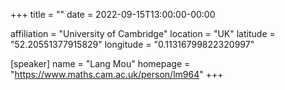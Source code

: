 +++
title = ""
date = 2022-09-15T13:00:00-00:00

affiliation = "University of Cambridge"
location = "UK"
latitude = "52.20551377915829"
longitude = "0.11316799822320997"

[speaker]
  name = "Lang Mou"
  homepage = "https://www.maths.cam.ac.uk/person/lm964"
+++
